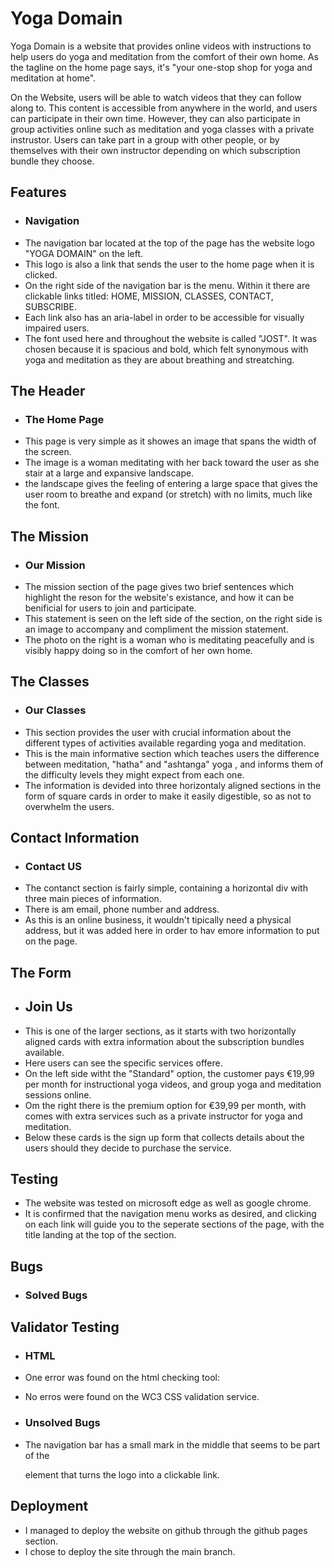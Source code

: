 # Yoga Domain 

Yoga Domain is a website that provides online videos with instructions to help users do yoga and meditation 
from the comfort of their own home. As the tagline on the home page says, it's "your one-stop shop for yoga and 
meditation at home". 

On the Website, users will be able to watch videos that they can follow along to. This content is accessible from 
anywhere in the world, and users can participate in their own time. However, they can also participate in group 
activities online such as meditation and yoga classes with a private instrustor. Users can take part in a group
with other people, or by themselves with their own instructor depending on which subscription bundle they choose. 

## Features 

* ### Navigation 
* The navigation bar located at the top of the page has the website logo "YOGA DOMAIN" on the left.
* This logo is also a link that sends the user to the home page when it is clicked. 
* On the right side of the navigation bar is the menu. Within it there are clickable links titled: HOME, MISSION, CLASSES, CONTACT, SUBSCRIBE.
* Each link also has an aria-label in order to be accessible for visually impaired users.
* The font used here and throughout the website is called "JOST". It was chosen because it is spacious and bold, which felt synonymous with yoga and meditation as they are about breathing and streatching.  

## The Header 

* ### The Home Page 
* This page is very simple as it showes an image that spans the width of the screen. 
* The image is a woman meditating with her back toward the user as she stair at a large and expansive landscape.
* the landscape gives the feeling of entering a large space that gives the user room to breathe and expand (or stretch) with no limits, much like the font. 

## The Mission 

* ### Our Mission 
* The mission section of the page gives two brief sentences which highlight the reson for the website's existance, and how it can be benificial for users to join and participate. 
* This statement is seen on the left side of the section, on the right side is an image to accompany and compliment the mission statement. 
* The photo on the right is a woman who is meditating peacefully and is visibly happy doing so in the comfort of her own home. 

## The Classes 

* ### Our Classes 
* This section provides the user with crucial information about the different types of activities available regarding yoga and meditation.
* This is the main informative section which teaches users the difference between meditation, "hatha" and "ashtanga" yoga , and informs them of the difficulty levels they might expect from each one. 
* The information is devided into three horizontaly aligned sections in the form of square cards in order to make it easily digestible, so as not to overwhelm the users. 

## Contact Information 

* ### Contact US 
* The contanct section is fairly simple, containing a horizontal div with three main pieces of information. 
* There is am email, phone number and address. 
* As this is an online business, it wouldn't tipically need a physical address, but it was added here in order to hav emore information to put on the page. 

## The Form 

* ## Join Us 
* This is one of the larger sections, as it starts with two horizontally aligned cards with extra information about the subscription bundles available. 
* Here users can see the specific services offere. 
* On the left side witht the "Standard" option, the customer pays €19,99 per month for instructional yoga videos, and group yoga and meditation sessions online. 
* Om the right there is the premium option for €39,99 per month, with comes with extra services such as a private instructor for yoga and meditation. 
* Below these cards is the sign up form that collects details about the users should they decide to purchase the service. 

## Testing 

* The website was tested on microsoft edge as well as google chrome. 
* It is confirmed that the navigation menu works as desired, and clicking on each link will guide you to the seperate sections of the page, with the title landing at the top of the section. 

## Bugs 

* ### Solved Bugs 


## Validator Testing 
* ### HTML
* One error was found on the html checking tool: 

* No erros were found on the WC3 CSS validation service. 

* ### Unsolved Bugs 
* The navigation bar has a small mark in the middle that seems to be part of the <nav> element that turns the logo into a clickable link.

## Deployment 
  
* I managed to deploy the website on github through the github pages section.
* I chose to deploy the site through the main branch. 



